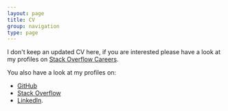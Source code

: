 ```yaml
---
layout: page
title: CV
group: navigation
type: page
---
```


I don't keep an updated CV here, if you are interested please have a look at my profiles on [Stack Overflow Careers](https://careers.stackoverflow.com/pvlerick).

You also have a look at my profiles on:

- [GitHub](https://github.com/Pvlerick)
- [Stack Overflow](http://stackoverflow.com/users/920/philippe)
- [LinkedIn](https://www.linkedin.com/in/pvlerick).